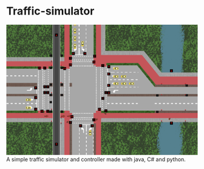 # Traffic-simulator
![Screenshot of the simulator](https://github.com/sjimbonator/Traffic-simulator/blob/master/simulatie/simulation/trafficsim.PNG)
A simple traffic simulator and controller made with java, C# and python.
